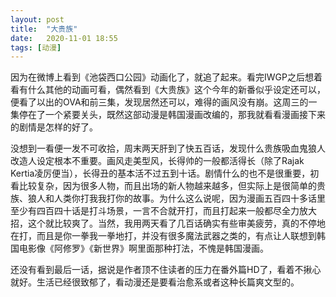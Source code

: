 ```yaml
---
layout: post
title:  "大贵族" 
date:   2020-11-01 18:55
tags: [动漫]
---
```


因为在微博上看到《池袋西口公园》动画化了，就追了起来。看完IWGP之后想着看有什么其他的动画可看，偶然看到《大贵族》这个今年的新番似乎设定还可以，便看了以出的OVA和前三集，发现居然还可以，难得的画风没有崩。这周三的一集停在了一个紧要关头，既然这部动漫是韩国漫画改编的，那我就看看漫画接下来的剧情是怎样的好了。

没想到一看便一发不可收拾，周末两天肝到了快五百话，发现什么贵族吸血鬼狼人改造人设定根本不重要。画风走美型风，长得帅的一般都活得长（除了Rajak Kertia凌厉便当），长得丑的基本活不过五到十话。剧情什么的也不是很重要，初看比较复杂，因为很多人物，而且出场的新人物越来越多，但实际上是很简单的贵族、狼人和人类你打我我打你的故事。为什么这么说呢，因为漫画五百四十多话里至少有四百四十话是打斗场景，一言不合就开打，而且打起来一般都尽全力放大招，这个就比较爽了。当然，我用两天看了几百话确实有些审美疲劳，真的不停地在打，而且是你一拳我一拳地打，并没有很多魔法武器之类的，有点让人联想到韩国电影像《阿修罗》《新世界》啊里面那种打法，不愧是韩国漫画。

还没有看到最后一话，据说是作者顶不住读者的压力在番外篇HD了，看着不揪心就好。生活已经很致郁了，看动漫还是要看治愈系或者这种长篇爽文型的。